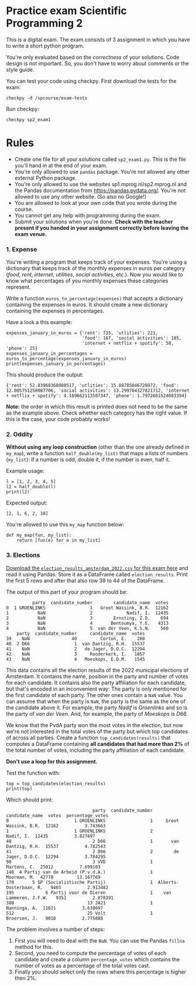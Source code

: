 # Practice exam Scientific Programming 2

This is a digital exam. The exam consists of 3 assignment in which you have to write a short python program.

You're only evaluated based on the _correctness_ of your solutions. Code design is not important. So, you don't have to worry about comments or the style guide.

You can test your code using checkpy. First download the tests for the exam:

    checkpy -d /spcourse/exam-tests

Run checkpy:

    checkpy sp2_exam1

# Rules

- Create one file for all your solutions called `sp2_exam1.py`. This is the file you'll hand in at the end of your exam.
- You're only allowed to use `pandas` package. You're not allowed any other external Python package.
- You're only allowed to use the websites sp1.mprog.nl/sp2.mprog.nl and the Pandas documentation from https://pandas.pydata.org/. You're not allowed to use any other website. (So also no Google!)
- You are allowed to look at your own code that you wrote during the course.
- You cannot get any help with programming during the exam.
- Submit your solutions when you're done. **Check with the teacher present if you handed in your assignment correctly before leaving the exam venue.**

### 1. Expense

You're writing a program that keeps track of your expenses. You're using a dictionary that keeps track of the monthly expenses in euros per category (_food_, _rent_, _internet_, _utilities_, _social activities_, etc.). Now you would like to know what percentages of you monthly expenses these categories represent.

Write a function  `euros_to_percentage(expenses)` that accepts a dictionary containing the expenses in euros. It should create a new dictionary containing the expenses in percentages.

Have a look a this example:

    expenses_january_in_euros = {'rent': 735, 'utlities': 221,
                                 'food': 167, 'social activities': 185,
                                 'internet + netflix + spotify': 58, 'phone': 25}
    expenses_january_in_percentages = euros_to_percentage(expenses_january_in_euros)
    print(expenses_january_in_percentages)

This should produce the output:


    {'rent': 52.83968368080517, 'utlities': 15.88785046728972, 'food': 12.005751258087706, 'social activities': 13.299784327821712, 'internet + netflix + spotify': 4.169662113587347, 'phone': 1.7972681524083394}


**Note:** the order in which this result is printed does not need to be the same as the example above. Check whether each category has the right value. If this is the case, your code probably works!


### 2. Oddity

**Without using any loop construction** (other than the one already defined in `my_map`), write a function `half_double(my_list)` that maps a lists of numbers (`my_list`): if a number is odd, double it, if the number is even, half it.

Example usage:

    l = [1, 2, 3, 4, 5]
    l2 = half_double(l)
    print(l2)

Expected output:

    [2, 1, 6, 2, 10]

You're allowed to use this `my_map` function below:

    def my_map(fun, my_list):
        return [fun(e) for e in my_list]


### 3. Elections

[Download the `election_results_amsterdam_2022.csv` for this exam here](election_results_amsterdam_2022.csv) and read it using Pandas. Store it as a DataFrame called `election_results`. Print the first 5 rows  and after that also row 39 to 44 of the DataFrame.

The output of this part of your program should be:

              party  candidate_number        candidate_name  votes
    0  1 GROENLINKS                 1   Groot Wassink, B.R.  12162
    1           NaN                 2             Nadif, I.  12435
    2           NaN                 3        Ernsting, Z.D.    694
    3           NaN                 4       Bentoumya, Y.E.   4313
    4           NaN                 5  van der Veen, K.S.N.    560
        party  candidate_number     candidate_name  votes
    39    NaN                40         Corton, E.    288
    40  2 D66                 1  van Dantzig, R.H.  15537
    41    NaN                 2   de Jager, D.O.C.  12294
    42    NaN                 3     Rooderkerk, I.   1857
    43    NaN                 4   Moeskops, E.D.M.   1545

This data contains all the election results of the 2022 municipal elections of Amsterdam. It contains the name, position in the party and number of votes for each candidate. It contains also the party affiliation for each candidate, but that's encoded in an inconvenient way: The party is only mentioned for the first candidate of each party. The other ones contain a `NaN` value. You can assume that when the party is `NaN`, the party is the same as the one of the candidate above it. For example, the party _Nadif_ is _Groenlinks_ and so is the party of _van der Veen_. And, for example, the party of _Moeskops_ is _D66_.

We know that the PvdA party won the most votes in the election, but now we're not interested in the total votes of the party but which top candidates of across all parties. Create a function `top_candidates(results)` that computes a DataFrame containing **all candidates that had more than 2%** of the total number of votes, including the party affiliation of each candidate.

**Don't use a loop for this assignment.**

Test the function with:

    top = top_candidates(election_results)
    print(top)

Which should print:

                                     party  candidate_number          candidate_name  votes  percentage_votes
    0                         1 GROENLINKS                 1     Groot Wassink, B.R.  12162          3.743663
    1                         1 GROENLINKS                 2               Nadif, I.  12435          3.827697
    40                               2 D66                 1       van Dantzig, R.H.  15537          4.782543
    41                               2 D66                 2        de Jager, D.O.C.  12294          3.784295
    90                               3 VVD                 1             Martens, C.  25012          7.699103
    140  4 Partij van de Arbeid (P.v.d.A.)                 1             Moorman, M.  42778         13.167769
    170       5 SP (Socialistische Partij)                 1  Alberts-Oosterbaan, R.   9465          2.913482
    195            6 Partij voor de Dieren                 1    van Lammeren, J.F.W.   9351          2.878391
    380                            13 JA21                 1            Nanninga, A.  11821          3.638697
    512                            25 Volt                 1            Broersen, J.   9018          2.775888


The problem involves a number of steps:
1. First you will need to deal with the `NaN`. You can use the Pandas `fillna` method for this.
2. Second, you need to compute the percentage of votes of each candidate and create a column `percentage_votes` which contains the number of votes as a percentage of the total votes cast.
3. Finally you should select only the rows where this percentage is higher then 2%.
